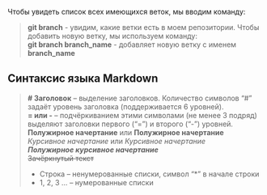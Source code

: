 Чтобы увидеть список всех имеющихся веток, мы вводим команду:  
> **git branch** - увидим, какие ветки есть в моем репозитории.
Чтобы добавить новую ветку, мы используем команду:  
> **git branch branch_name** - добавляет новую ветку с именем **branch_name**

 ## Синтаксис языка Markdown

> **# Заголовок** – выделение заголовков. Количество символов “#” задаёт уровень заголовка  (поддерживается 6 уровней).  
> **= или -** – подчёркиванием этими символами (не менее 3 подряд) выделяют заголовки  первого (“=”) и второго (“-”) уровней.  
> **Полужирное начертание** или __Полужирное начертание__  
> *Курсивное начертание* или _Курсивное начертание_  
> ***Полужирное курсивное начертание***  
> ~~Зачёркнутый текст~~
> * Строка – ненумерованные списки, символ “*” в начале строки  
> * 1, 2, 3 … – нумерованные списки